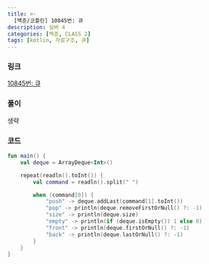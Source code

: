 ```yaml
---
title: >-
  [백준/코틀린] 10845번: 큐
description: 실버 4
categories: [백준, CLASS 2]
tags: [kotlin, 자료구조, 큐]
---
```


### 링크
[10845번: 큐](https://www.acmicpc.net/problem/10845)

### 풀이
생략

### 코드
```kotlin
fun main() {
    val deque = ArrayDeque<Int>()

    repeat(readln().toInt()) {
        val command = readln().split(" ")

        when (command[0]) {
            "push" -> deque.addLast(command[1].toInt())
            "pop" -> println(deque.removeFirstOrNull() ?: -1)
            "size" -> println(deque.size)
            "empty" -> println(if (deque.isEmpty()) 1 else 0)
            "front" -> println(deque.firstOrNull() ?: -1)
            "back" -> println(deque.lastOrNull() ?: -1)
        }
    }
}

```
